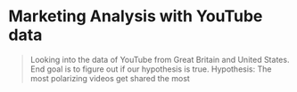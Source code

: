 # Marketing Analysis with YouTube data

> Looking into the data of YouTube from Great Britain and United States.
> End goal is to figure out if our hypothesis is true.
> Hypothesis:
> The most polarizing videos get shared the most
